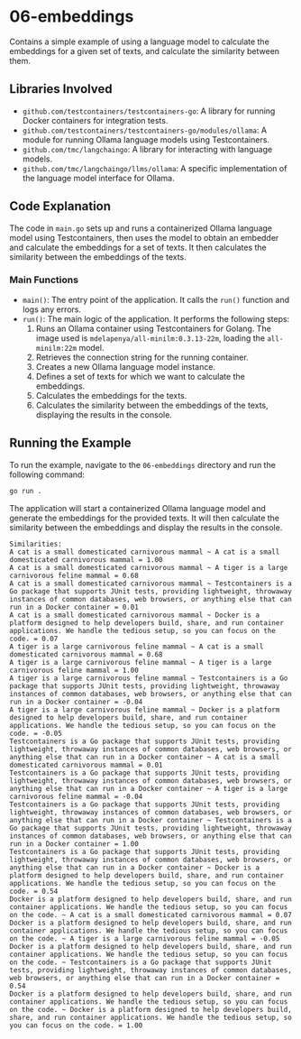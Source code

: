 # 06-embeddings

Contains a simple example of using a language model to calculate the embeddings for a given set of texts, and calculate the similarity between them.

## Libraries Involved

- `github.com/testcontainers/testcontainers-go`: A library for running Docker containers for integration tests.
- `github.com/testcontainers/testcontainers-go/modules/ollama`: A module for running Ollama language models using Testcontainers.
- `github.com/tmc/langchaingo`: A library for interacting with language models.
- `github.com/tmc/langchaingo/llms/ollama`: A specific implementation of the language model interface for Ollama.

## Code Explanation

The code in `main.go` sets up and runs a containerized Ollama language model using Testcontainers, then uses the model to obtain an embedder and calculate the embeddings for a set of texts. It then calculates the similarity between the embeddings of the texts.

### Main Functions

- `main()`: The entry point of the application. It calls the `run()` function and logs any errors.
- `run()`: The main logic of the application. It performs the following steps:
  1. Runs an Ollama container using Testcontainers for Golang. The image used is `mdelapenya/all-minilm:0.3.13-22m`, loading the `all-minilm:22m` model.
  2. Retrieves the connection string for the running container.
  3. Creates a new Ollama language model instance.
  4. Defines a set of texts for which we want to calculate the embeddings.
  5. Calculates the embeddings for the texts.
  6. Calculates the similarity between the embeddings of the texts, displaying the results in the console.

## Running the Example

To run the example, navigate to the `06-embeddings` directory and run the following command:

```sh
go run .
```

The application will start a containerized Ollama language model and generate the embeddings for the provided texts.
It will then calculate the similarity between the embeddings and display the results in the console.

```shell
Similarities:
A cat is a small domesticated carnivorous mammal ~ A cat is a small domesticated carnivorous mammal = 1.00
A cat is a small domesticated carnivorous mammal ~ A tiger is a large carnivorous feline mammal = 0.68
A cat is a small domesticated carnivorous mammal ~ Testcontainers is a Go package that supports JUnit tests, providing lightweight, throwaway instances of common databases, web browsers, or anything else that can run in a Docker container = 0.01
A cat is a small domesticated carnivorous mammal ~ Docker is a platform designed to help developers build, share, and run container applications. We handle the tedious setup, so you can focus on the code. = 0.07
A tiger is a large carnivorous feline mammal ~ A cat is a small domesticated carnivorous mammal = 0.68
A tiger is a large carnivorous feline mammal ~ A tiger is a large carnivorous feline mammal = 1.00
A tiger is a large carnivorous feline mammal ~ Testcontainers is a Go package that supports JUnit tests, providing lightweight, throwaway instances of common databases, web browsers, or anything else that can run in a Docker container = -0.04
A tiger is a large carnivorous feline mammal ~ Docker is a platform designed to help developers build, share, and run container applications. We handle the tedious setup, so you can focus on the code. = -0.05
Testcontainers is a Go package that supports JUnit tests, providing lightweight, throwaway instances of common databases, web browsers, or anything else that can run in a Docker container ~ A cat is a small domesticated carnivorous mammal = 0.01
Testcontainers is a Go package that supports JUnit tests, providing lightweight, throwaway instances of common databases, web browsers, or anything else that can run in a Docker container ~ A tiger is a large carnivorous feline mammal = -0.04
Testcontainers is a Go package that supports JUnit tests, providing lightweight, throwaway instances of common databases, web browsers, or anything else that can run in a Docker container ~ Testcontainers is a Go package that supports JUnit tests, providing lightweight, throwaway instances of common databases, web browsers, or anything else that can run in a Docker container = 1.00
Testcontainers is a Go package that supports JUnit tests, providing lightweight, throwaway instances of common databases, web browsers, or anything else that can run in a Docker container ~ Docker is a platform designed to help developers build, share, and run container applications. We handle the tedious setup, so you can focus on the code. = 0.54
Docker is a platform designed to help developers build, share, and run container applications. We handle the tedious setup, so you can focus on the code. ~ A cat is a small domesticated carnivorous mammal = 0.07
Docker is a platform designed to help developers build, share, and run container applications. We handle the tedious setup, so you can focus on the code. ~ A tiger is a large carnivorous feline mammal = -0.05
Docker is a platform designed to help developers build, share, and run container applications. We handle the tedious setup, so you can focus on the code. ~ Testcontainers is a Go package that supports JUnit tests, providing lightweight, throwaway instances of common databases, web browsers, or anything else that can run in a Docker container = 0.54
Docker is a platform designed to help developers build, share, and run container applications. We handle the tedious setup, so you can focus on the code. ~ Docker is a platform designed to help developers build, share, and run container applications. We handle the tedious setup, so you can focus on the code. = 1.00
```
